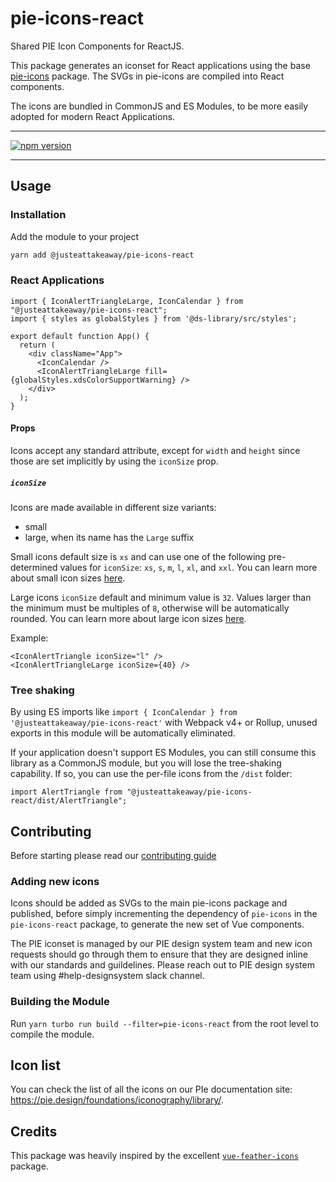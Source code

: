 # pie-icons-react

Shared PIE Icon Components for ReactJS.

This package generates an iconset for React applications using the base [pie-icons](https://www.npmjs.com/package/@justeattakeaway/pie-icons) package. The SVGs in pie-icons are compiled into React components.

The icons are bundled in CommonJS and ES Modules, to be more easily adopted for modern React Applications.

---

[![npm version](https://badge.fury.io/js/%40justeattakeaway%2Fpie-icons-react.svg)](https://badge.fury.io/js/%40justeattakeaway%2Fpie-icons-react)

---

## Usage

### Installation

Add the module to your project

```bash
yarn add @justeattakeaway/pie-icons-react
```

### React Applications

```tsx
import { IconAlertTriangleLarge, IconCalendar } from "@justeattakeaway/pie-icons-react";
import { styles as globalStyles } from '@ds-library/src/styles';

export default function App() {
  return (
    <div className="App">
      <IconCalendar />
      <IconAlertTriangleLarge fill={globalStyles.xdsColorSupportWarning} />
    </div>
  );
}
```

#### Props

Icons accept any standard attribute, except for `width` and `height` since those are set implicitly by using the `iconSize` prop.

##### `iconSize`

Icons are made available in different size variants:
- small
- large, when its name has the `Large` suffix

Small icons default size is `xs` and can use one of the following pre-determined values for `iconSize`: `xs`, `s`, `m`, `l`, `xl`, and `xxl`. You can learn more about small icon sizes [here](https://www.pie.design/foundations/iconography/overview/#:~:text=Sizes%20for%20the%20Small%20icon%20set).

Large icons `iconSize` default and minimum value is `32`. Values larger than the minimum must be multiples of `8`, otherwise will be automatically rounded. You can learn more about large icon sizes [here](https://www.pie.design/foundations/iconography/overview/#:~:text=Sizes%20for%20the%20Large%20icon%20set).

Example:

```tsx
<IconAlertTriangle iconSize="l" />
<IconAlertTriangleLarge iconSize={40} />
```

### Tree shaking

By using ES imports like `import { IconCalendar } from '@justeattakeaway/pie-icons-react'` with Webpack v4+ or Rollup, unused exports in this module will be automatically eliminated.

If your application doesn't support ES Modules, you can still consume this library as a CommonJS module, but you will lose the tree-shaking capability. If so, you can use the per-file icons from the `/dist` folder:

```tsx
import AlertTriangle from "@justeattakeaway/pie-icons-react/dist/AlertTriangle";
```

## Contributing

Before starting please read our [contributing guide](https://pie.design/engineers/contributing/)

### Adding new icons

Icons should be added as SVGs to the main pie-icons package and published, before simply incrementing the dependency of `pie-icons` in the `pie-icons-react` package, to generate the new set of Vue components.

The PIE iconset is managed by our PIE design system team and new icon requests should go through them to ensure that they are designed inline with our standards and guildelines. Please reach out to PIE design system team using #help-designsystem slack channel.

### Building the Module

Run `yarn turbo run build --filter=pie-icons-react` from the root level to compile the module.

## Icon list

You can check the list of all the icons on our PIe documentation site: https://pie.design/foundations/iconography/library/.

## Credits

This package was heavily inspired by the excellent [`vue-feather-icons`](https://github.com/egoist/vue-feather-icons) package.
